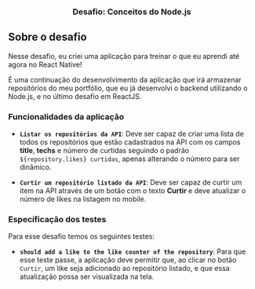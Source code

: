 <h3 align="center">
  Desafio: Conceitos do Node.js
</h3>

## Sobre o desafio

Nesse desafio, eu criei uma aplicação para treinar o que eu aprendi até agora no React Native!

É uma continuação do desenvolvimento da aplicação que irá armazenar repositórios do meu portfólio, que eu já desenvolvi o backend utilizando o Node.js, e no último desafio em ReactJS.

### Funcionalidades da aplicação

- **`Listar os repositórios da API`**: Deve ser capaz de criar uma lista de todos os repositórios que estão cadastrados na API com os campos **title**, **techs** e número de curtidas seguindo o padrão `${repository.likes} curtidas`, apenas alterando o número para ser dinâmico.

- **`Curtir um repositório listado da API`**: Deve ser capaz de curtir um item na API através de um botão com o texto **Curtir** e deve atualizar o número de likes na listagem no mobile.

### Específicação dos testes

Para esse desafio temos os seguintes testes:

- **`should add a like to the like counter of the repository`**: Para que esse teste passe, a aplicação deve permitir que, ao clicar no botão `Curtir`, um like seja adicionado ao repositório listado, e que essa atualização possa ser visualizada na tela.
